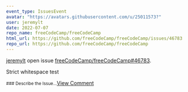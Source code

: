```yaml
---
event_type: IssuesEvent
avatar: "https://avatars.githubusercontent.com/u/25011573?"
user: jeremylt
date: 2022-07-07
repo_name: freeCodeCamp/freeCodeCamp
html_url: https://github.com/freeCodeCamp/freeCodeCamp/issues/46783
repo_url: https://github.com/freeCodeCamp/freeCodeCamp
---
```


<a href='https://github.com/jeremylt' target='_blank'>jeremylt</a> open issue <a href='https://github.com/freeCodeCamp/freeCodeCamp/issues/46783' target='_blank'>freeCodeCamp/freeCodeCamp#46783</a>.

<p>Strict whitespace test</p><small>### Describe the Issue...</small><a href='https://github.com/freeCodeCamp/freeCodeCamp/issues/46783' target='_blank'>View Comment</a>